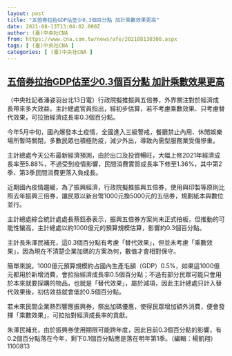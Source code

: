 ```yaml
---
layout: post
title: "五倍券拉抬GDP估至少0.3個百分點 加計乘數效果更高"
date: 2021-08-13T13:04:02.000Z
author: (臺)中央社CNA
from: https://www.cna.com.tw/news/afe/202108130308.aspx
tags: [ (臺)中央社CNA ]
categories: [ (臺)中央社CNA ]
---
```

<!--1628859842000-->
[五倍券拉抬GDP估至少0.3個百分點 加計乘數效果更高](https://www.cna.com.tw/news/afe/202108130308.aspx)
------

<div>
<div></div><div class="paragraph"><p>（中央社記者潘姿羽台北13日電）行政院擬推振興五倍券，外界關注對於經濟成長帶來多大效益，主計總處官員指出，經初步估算，若不考慮乘數效果、只考慮替代效果，可拉抬經濟成長率0.3個百分點。</p><p>今年5月中旬，國內爆發本土疫情，全國進入三級警戒，餐廳禁止內用、休閒娛樂場所暫時關閉，多數民眾也積極防疫，減少外出，導致內需型服務業受傷慘重。</p><p>主計總處今天公布最新經濟預測，由於出口及投資暢旺，大幅上修2021年經濟成長率至5.88%，不過受到疫情影響，民間消費實質成長率下修至1.36%，其中第2 季、第3季民間消費更落入負成長。</p><p>近期國內疫情趨緩，為了振興經濟，行政院擬推振興五倍券，使用與印製等原則比照去年振興三倍券，讓民眾以新台幣1000元換5000元的五倍券，規劃紙本與數位並行。</p><p>主計總處綜合統計處處長蔡鈺泰表示，振興五倍券方案尚未正式拍板，但推動的可能性蠻高，主計總處以約1000億元的預算規模估算，影響約0.3個百分點。</p><p>主計長朱澤民補充，這0.3個百分點有考慮「替代效果」，但並未考慮「乘數效果」，因為現在不清楚企業加碼的方案為何，數值才會相對保守。</p><p>簡單來說，1000億元預算規模約占國內生產毛額（GDP）0.5%，如果這1000億元都用於新增消費，會拉抬經濟成長率0.5個百分點；不過有部分民眾可能只會用於本來就要採購的物品，也就是「替代效果」，屬於減項，因此主計總處只計入替代效果後，初估效益就會低於0.5個百分點。</p><p>若未來民間企業熱烈響應振興券，祭出加碼優惠，使得民眾增加額外消費，便會發揮「乘數效果」，可拉抬對經濟成長率的貢獻。</p><p>朱澤民補充，由於振興券使用期限可能跨年度，因此目前0.3個百分點的影響，有0.2個百分點落在今年，剩下0.1個百分點應是落在明年第1季。（編輯：楊凱翔）1100813</p></div>
</div>
